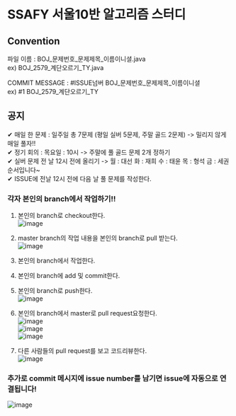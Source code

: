 # SSAFY 서울10반 알고리즘 스터디

## Convention
파일 이름 : BOJ_문제번호_문제제목_이름이니셜.java  
ex) BOJ_2579_계단오르기_TY.java   

COMMIT MESSAGE : #ISSUE넘버 BOJ_문제번호_문제제목_이름이니셜  
ex) #1 BOJ_2579_계단오르기_TY  
## 공지  
✔ 매일 한 문제 : 일주일 총 7문제 (평일 실버 5문제, 주말 골드 2문제) -> 밀리지 않게 매일 풀자!!  
✔ 정기 회의 : 목요일 : 10시  -> 주말에 풀 골드 문제 2개 정하기  
✔ 실버 문제 전 날 12시 전에 올리기 -> 월 : 대선 화 : 재희 수 : 태윤 목 : 형석 금 : 세권 순서입니다~  
✔ ISSUE에 전날 12시 전에 다음 날 풀 문제를 작성한다.

### 각자 본인의 branch에서 작업하기!!
1. 본인의 branch로 checkout한다.  
![image](https://user-images.githubusercontent.com/68904159/193990480-2e92b454-ca69-471c-a19c-1e4f6f1572dd.png)
2. master branch의 작업 내용을 본인의 branch로 pull 받는다.  
![image](https://user-images.githubusercontent.com/68904159/193991299-a78eff0c-8e70-4ae7-a523-47d71eb081c3.png)
3. 본인의 branch에서 작업한다.  
4. 본인의 branch에 add 및 commit한다.  
5. 본인의 branch로 push한다.  
![image](https://user-images.githubusercontent.com/68904159/193991674-b7c9bd34-fb2e-4962-9b85-e26ac0a26c38.png)  
6. 본인의 branch에서 master로 pull request요청한다.  
![image](https://user-images.githubusercontent.com/68904159/193991743-1aa7b216-965a-4cc2-8e38-be47e052b0ae.png)  
![image](https://user-images.githubusercontent.com/68904159/193991783-ca305205-cc0e-4401-b7d6-ad4ceb9b5258.png)  
![image](https://user-images.githubusercontent.com/68904159/193991834-59b1daaa-48d8-411a-ad1f-820c4020bc80.png)  
  
7. 다른 사람들의 pull request를 보고 코드리뷰한다.  
![image](https://user-images.githubusercontent.com/68904159/193991915-4264dc02-7ea1-4379-9e43-0c79fc9aa17f.png)  

### 추가로 commit 메시지에 issue number를 남기면 issue에 자동으로 연결됩니다!  
![image](https://user-images.githubusercontent.com/68904159/193991976-3f75eaa3-74fa-4a91-8c63-13ded3ee938f.png)  
